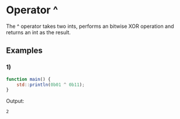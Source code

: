# Operator ^

The ^ operator takes two ints, performs an bitwise XOR operation and returns an int as the result.

## Examples
### 1)
```js
function main() {
	std::println(0b01 ^ 0b11);
}
```
Output:
```
2
```